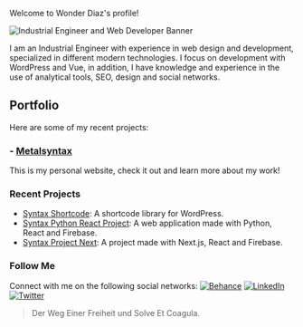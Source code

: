 Welcome to Wonder Diaz's profile!

![Industrial Engineer and Web Developer Banner](https://raw.githubusercontent.com/metalsyntax/metalsyntax/master/public/Banners-2.png)

I am an Industrial Engineer with experience in web design and development, specialized in different modern technologies. I focus on development with WordPress and Vue, in addition, I have knowledge and experience in the use of analytical tools, SEO, design and social networks.

## Portfolio
Here are some of my recent projects: 
### - [Metalsyntax](https://metalsyntax.now.sh)
This is my personal website, check it out and learn more about my work!

### Recent Projects
- [Syntax Shortcode](https://github.com/MetalSyntax/syntax-shortcode): A shortcode library for WordPress.
- [Syntax Python React Project](https://github.com/MetalSyntax/Syntax-Python-React-Project): A web application made with Python, React and Firebase.
- [Syntax Project Next](https://github.com/MetalSyntax/Syntax-Project-Next): A project made with Next.js, React and Firebase.

### Follow Me
Connect with me on the following social networks:
[![Behance](https://raw.githubusercontent.com/metalsyntax/metalsyntax/master/public/behance.png)](https://behance.net/MetalSyntax) [![LinkedIn](https://raw.githubusercontent.com/metalsyntax/metalsyntax/master/public/linkedin.png)](https://linkedin.com/in/metalsyntax/) [![Twitter](https://raw.githubusercontent.com/metalsyntax/metalsyntax/master/public/twitter.png)](https://twitter.com/MetalSyntax)

> Der Weg Einer Freiheit und Solve Et Coagula.
